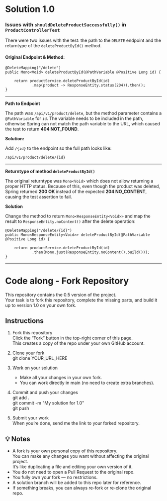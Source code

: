 # Solution 1.0

### Issues with `shouldDeleteProductSuccessfully()` in `ProductControllerTest`

There were two issues with the test: the path to the `DELETE` endpoint and the returntype of the `deleteProductById()` method.

#### Original Endpoint & Method:

    @DeleteMapping("/delete")
    public Mono<Void> deleteProductById(@PathVariable @Positive Long id) {

        return productService.deleteProductById(id)
                .map(product -> ResponseEntity.status(204)).then();
    }

---

**Path to Endpoint**

The path was `/api/v1/product/delete`, but the method parameter contains a `@PathVariable` for `id`. The variable needs to be included in the path, otherwise Spring can not match the path variable to the URL, which caused the test to return **404 NOT_FOUND**.

**Solution:**

Add `/{id}` to the endpoint so the full path looks like:

`/api/v1/product/delete/{id}`

---

**Returntype of method `deleteProductById()`**

The original returntype was `Mono<Void>` which does not allow returning a proper HTTP status. Because of this, even though the product was deleted, Spring returned **200 OK** instead of the expected **204 NO_CONTENT**, causing the test assertion to fail.

**Solution**

Change the method to return `Mono<ResponseEntity<Void>>` and map the result to `ResponseEntity.noContent()` after the delete operation:


    @DeleteMapping("/delete/{id}")
    public Mono<ResponseEntity<Void>> deleteProductById(@PathVariable @Positive Long id) {

        return productService.deleteProductById(id)
                .then(Mono.just(ResponseEntity.noContent().build()));
    }

---

# Code along - Fork Repository

This repository contains the 0.5 version of the project.  
Your task is to fork this repository, complete the missing parts, and build it up to version 1.0 on your own fork.

## Instructions

1. Fork this repository  
   Click the “Fork” button in the top-right corner of this page.  
   This creates a copy of the repo under your own GitHub account.

2. Clone your fork  
   git clone YOUR_URL_HERE

3. Work on your solution  
   - Make all your changes in your own fork.  
   - You can work directly in main (no need to create extra branches).

4. Commit and push your changes  
   git add .  
   git commit -m "My solution for 1.0"  
   git push

5. Submit your work  
   When you’re done, send me the link to your forked repository.

## 💡 Notes

- A fork is your own personal copy of this repository.  
  You can make any changes you want without affecting the original project.  
  It’s like duplicating a file and editing your own version of it.
- You do not need to open a Pull Request to the original repo.  
- You fully own your fork — no restrictions.  
- A solution branch will be added to this repo later for reference.  
- If something breaks, you can always re-fork or re-clone the original repo.
